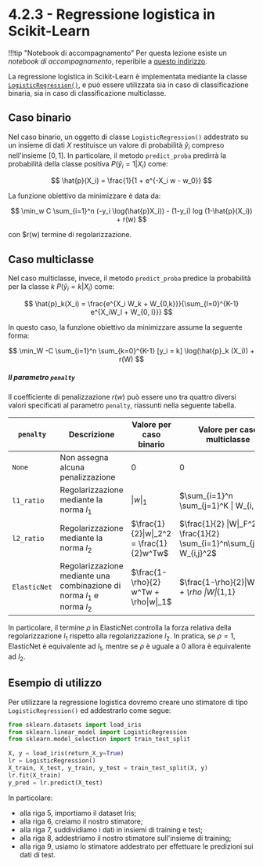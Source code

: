 # 4.2.3 - Regressione logistica in Scikit-Learn

!!!tip "Notebook di accompagnamento"
	Per questa lezione esiste un *notebook di accompagnamento*, reperibile a [questo indirizzo](https://github.com/anhelus/pcs-exercises/blob/master/02_ml/02_linear_models/03_logistic.ipynb).

La regressione logistica in Scikit-Learn è implementata mediante la classe [`LogisticRegression()`](https://scikit-learn.org/stable/modules/generated/sklearn.linear_model.LogisticRegression.html#sklearn.linear_model.LogisticRegression), e può essere utilizzata sia in caso di classificazione binaria, sia in caso di classificazione multiclasse.

## Caso binario

Nel caso binario, un oggetto di classe `LogisticRegression()` addestrato su un insieme di dati $X$ restituisce un valore di probabilità $\hat{y}_i$ compreso nell'insieme $[0, 1]$. In particolare, il metodo `predict_proba` predirrà la probabilità della classe positiva $P(\hat{y}_i = 1 | X_i)$ come:

$$
\hat{p}(X_i) = \frac{1}{1 + e^{-X_i w - w_0}}
$$

La funzione obiettivo da minimizzare è data da:

$$
\min_w C \sum_{i=1}^n (-y_i \log(\hat{p}X_i)) - (1-y_i) log (1-\hat{p}(X_i)) + r(w)
$$

con $r(w) termine di regolarizzazione.

## Caso multiclasse

Nel caso multiclasse, invece, il metodo `predict_proba` predice la probabilità per la classe $k$ $P(\hat{y}_i = k | X_i)$ come:

$$
\hat{p}_k(X_i) = \frac{e^{X_i W_k + W_{0,k}}}{\sum_{l=0}^{K-1} e^{X_iW_l + W_{0, l}}}
$$

In questo caso, la funzione obiettivo da minimizzare assume la seguente forma:

$$
\min_W -C \sum_{i=1}^n \sum_{k=0}^{K-1} [y_i = k] \log(\hat{p}_k (X_i)) + r(W)
$$

##### Il parametro `penalty`

Il coefficiente di penalizzazione $r(w)$ può essere uno tra quattro diversi valori specificati al parametro `penalty`, riassunti nella seguente tabella.

| `penalty` | Descrizione | Valore per caso binario | Valore per caso multiclasse |
| --------- | ----------- | ----------------------- | --------------------------- |
| `None` | Non assegna alcuna penalizzazione | $0$ | $0$ |
| `l1_ratio` | Regolarizzazione mediante la norma $l_1$ | $\|w\|_1$ | $\sum_{i=1}^n \sum_{j=1}^K \| W_{i, j}\|$ |
| `l2_ratio` | Regolarizzazione mediante la norma $l_2$ | $\frac{1}{2}\|w\|_2^2 = \frac{1}{2}w^Tw$ | $\frac{1}{2} \|W\|_F^2 = \frac{1}{2} \sum_{i=1}^n\sum_{j=1}^K W_{i,j}^2$ |
| `ElasticNet` | Regolarizzazione mediante una combinazione di norma $l_1$ e norma $l_2$ | $\frac{1-\rho}{2} w^Tw + \rho\|w\|_1$ | $\frac{1-\rho}{2}\|W\|_F^2 + \rho \|W\|_{1,1} |

In particolare, il termine $\rho$ in ElasticNet controlla la forza relativa della regolarizzazione $l_1$ rispetto alla regolarizzazione $l_2$. In pratica, se $\rho=1$, ElasticNet è equivalente ad $l_1$, mentre se $\rho$ è uguale a $0$ allora è equivalente ad $l_2$.

## Esempio di utilizzo

Per utilizzare la regressione logistica dovremo creare uno stimatore di tipo `LogisticRegression()` ed addestrarlo come segue:

```py linenums="1"
from sklearn.datasets import load_iris
from sklearn.linear_model import LogisticRegression
from sklearn.model_selection import train_test_split

X, y = load_iris(return_X_y=True)
lr = LogisticRegression()
X_train, X_test, y_train, y_test = train_test_split(X, y)
lr.fit(X_train)
y_pred = lr.predict(X_test)
```

In particolare:

* alla riga 5, importiamo il dataset Iris;
* alla riga 6, creiamo il nostro stimatore;
* alla riga 7, suddividiamo i dati in insiemi di training e test;
* alla riga 8, addestriamo il nostro stimatore sull'insieme di training;
* alla riga 9, usiamo lo stimatore addestrato per effettuare le predizioni sui dati di test.
